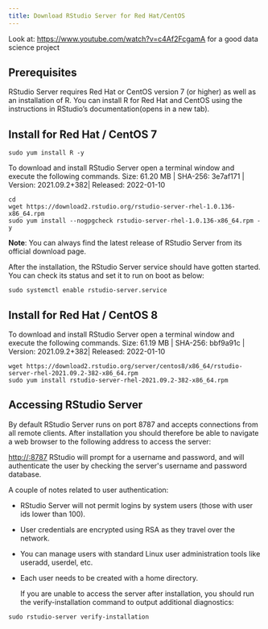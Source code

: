 ```yaml
---
title: Download RStudio Server for Red Hat/CentOS
---
```

<script type="text/javascript">(function(w,s){var e=document.createElement("script");e.type="text/javascript";e.async=true;e.src="https://cdn.pagesense.io/js/webally/f2527eebee974243853bcd47b32631f4.js";var x=document.getElementsByTagName("script")[0];x.parentNode.insertBefore(e,x);})(window,"script");</script>

Look at: https://www.youtube.com/watch?v=c4Af2FcgamA for a good data science project

## Prerequisites

RStudio Server requires Red Hat or CentOS version 7 (or higher) as well as an installation of R. You can install R for Red Hat and CentOS using the instructions in RStudio’s documentation(opens in a new tab).

## Install for Red Hat / CentOS 7

```shell
sudo yum install R -y
```

To download and install RStudio Server open a terminal window and execute the following commands.
Size:  61.20 MB | SHA-256: 3e7af171 | Version:  2021.09.2+382| Released:  2022-01-10

```shell
cd
wget https://download2.rstudio.org/rstudio-server-rhel-1.0.136-x86_64.rpm
sudo yum install --nogpgcheck rstudio-server-rhel-1.0.136-x86_64.rpm -y
```

**Note**: You can always find the latest release of RStudio Server from its official download page.

After the installation, the RStudio Server service should have gotten started. You can check its status and set it to run on boot as below:

```shellsudo systemctl status rstudio-server.service
sudo systemctl enable rstudio-server.service
```

## Install for Red Hat / CentOS 8

To download and install RStudio Server open a terminal window and execute the following commands.
Size:  61.19 MB | SHA-256: bbf9a91c | Version:  2021.09.2+382| Released:  2022-01-10

```shell
wget https://download2.rstudio.org/server/centos8/x86_64/rstudio-server-rhel-2021.09.2-382-x86_64.rpm
sudo yum install rstudio-server-rhel-2021.09.2-382-x86_64.rpm
```

## Accessing RStudio Server

By default RStudio Server runs on port 8787 and accepts connections from all remote clients. After installation you should therefore be able to navigate a web browser to the following address to access the server:

[http://<server-ip>:8787](http://<server-ip>:8787)
RStudio will prompt for a username and password, and will authenticate the user by checking the server's username and password database.

A couple of notes related to user authentication:

- RStudio Server will not permit logins by system users (those with user ids lower than 100).
- User credentials are encrypted using RSA as they travel over the network.
- You can manage users with standard Linux user administration tools like useradd, userdel, etc.
- Each user needs to be created with a home directory.

    If you are unable to access the server after installation, you should run the verify-installation command to output additional diagnostics:

```shell
sudo rstudio-server verify-installation
```
